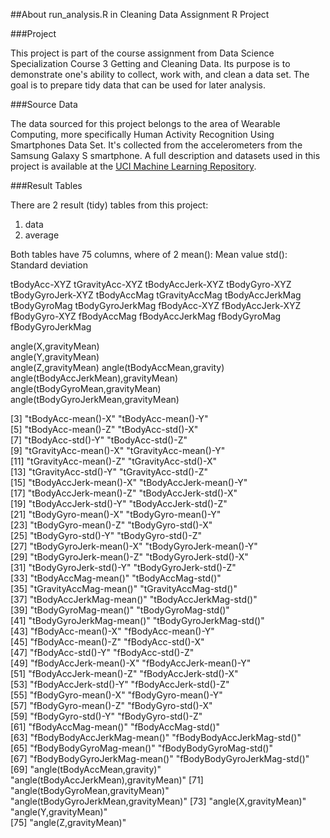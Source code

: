 
##About run_analysis.R in Cleaning Data Assignment R Project

###Project

This project is part of the course assignment from Data Science Specialization Course 3 Getting and Cleaning Data. Its purpose is to demonstrate one's ability to collect, work with, and clean a data set. The goal is to prepare tidy data that can be used for later analysis.

###Source Data

The data sourced for this project belongs to the area of Wearable Computing, more specifically Human Activity Recognition Using Smartphones Data Set. It's collected from the accelerometers from the Samsung Galaxy S smartphone. A full description and datasets used in this project is available at the [UCI Machine Learning Repository](http://archive.ics.uci.edu/ml/datasets/Human+Activity+Recognition+Using+Smartphones). 

###Result Tables

There are 2 result (tidy) tables from this project:
1. data
2. average

Both tables have 75 columns, where of 2 
mean(): Mean value
std(): Standard deviation

tBodyAcc-XYZ
tGravityAcc-XYZ
tBodyAccJerk-XYZ
tBodyGyro-XYZ
tBodyGyroJerk-XYZ
tBodyAccMag
tGravityAccMag
tBodyAccJerkMag
tBodyGyroMag
tBodyGyroJerkMag
fBodyAcc-XYZ
fBodyAccJerk-XYZ
fBodyGyro-XYZ
fBodyAccMag
fBodyAccJerkMag
fBodyGyroMag
fBodyGyroJerkMag

angle(X,gravityMean)                 
angle(Y,gravityMean)            
angle(Z,gravityMean)
angle(tBodyAccMean,gravity)         
angle(tBodyAccJerkMean),gravityMean)
angle(tBodyGyroMean,gravityMean)
angle(tBodyGyroJerkMean,gravityMean)
           


[3] "tBodyAcc-mean()-X"                    "tBodyAcc-mean()-Y"                   
 [5] "tBodyAcc-mean()-Z"                    "tBodyAcc-std()-X"                    
 [7] "tBodyAcc-std()-Y"                     "tBodyAcc-std()-Z"                    
 [9] "tGravityAcc-mean()-X"                 "tGravityAcc-mean()-Y"                
[11] "tGravityAcc-mean()-Z"                 "tGravityAcc-std()-X"                 
[13] "tGravityAcc-std()-Y"                  "tGravityAcc-std()-Z"                 
[15] "tBodyAccJerk-mean()-X"                "tBodyAccJerk-mean()-Y"               
[17] "tBodyAccJerk-mean()-Z"                "tBodyAccJerk-std()-X"                
[19] "tBodyAccJerk-std()-Y"                 "tBodyAccJerk-std()-Z"                
[21] "tBodyGyro-mean()-X"                   "tBodyGyro-mean()-Y"                  
[23] "tBodyGyro-mean()-Z"                   "tBodyGyro-std()-X"                   
[25] "tBodyGyro-std()-Y"                    "tBodyGyro-std()-Z"                   
[27] "tBodyGyroJerk-mean()-X"               "tBodyGyroJerk-mean()-Y"              
[29] "tBodyGyroJerk-mean()-Z"               "tBodyGyroJerk-std()-X"               
[31] "tBodyGyroJerk-std()-Y"                "tBodyGyroJerk-std()-Z"               
[33] "tBodyAccMag-mean()"                   "tBodyAccMag-std()"                   
[35] "tGravityAccMag-mean()"                "tGravityAccMag-std()"                
[37] "tBodyAccJerkMag-mean()"               "tBodyAccJerkMag-std()"               
[39] "tBodyGyroMag-mean()"                  "tBodyGyroMag-std()"                  
[41] "tBodyGyroJerkMag-mean()"              "tBodyGyroJerkMag-std()"              
[43] "fBodyAcc-mean()-X"                    "fBodyAcc-mean()-Y"                   
[45] "fBodyAcc-mean()-Z"                    "fBodyAcc-std()-X"                    
[47] "fBodyAcc-std()-Y"                     "fBodyAcc-std()-Z"                    
[49] "fBodyAccJerk-mean()-X"                "fBodyAccJerk-mean()-Y"               
[51] "fBodyAccJerk-mean()-Z"                "fBodyAccJerk-std()-X"                
[53] "fBodyAccJerk-std()-Y"                 "fBodyAccJerk-std()-Z"                
[55] "fBodyGyro-mean()-X"                   "fBodyGyro-mean()-Y"                  
[57] "fBodyGyro-mean()-Z"                   "fBodyGyro-std()-X"                   
[59] "fBodyGyro-std()-Y"                    "fBodyGyro-std()-Z"                   
[61] "fBodyAccMag-mean()"                   "fBodyAccMag-std()"                   
[63] "fBodyBodyAccJerkMag-mean()"           "fBodyBodyAccJerkMag-std()"           
[65] "fBodyBodyGyroMag-mean()"              "fBodyBodyGyroMag-std()"              
[67] "fBodyBodyGyroJerkMag-mean()"          "fBodyBodyGyroJerkMag-std()"          
[69] "angle(tBodyAccMean,gravity)"          "angle(tBodyAccJerkMean),gravityMean)"
[71] "angle(tBodyGyroMean,gravityMean)"     "angle(tBodyGyroJerkMean,gravityMean)"
[73] "angle(X,gravityMean)"                 "angle(Y,gravityMean)"                
[75] "angle(Z,gravityMean)"              


